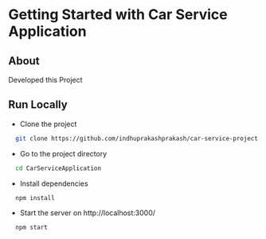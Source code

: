 
# Getting Started with Car Service Application

## About

Developed this Project 

## Run Locally

- Clone the project

```bash
  git clone https://github.com/indhuprakashprakash/car-service-project
```

- Go to the project directory

```bash
  cd CarServiceApplication
```

- Install dependencies

```bash
  npm install
```

- Start the server on http://localhost:3000/

```bash
  npm start
```

<br />
